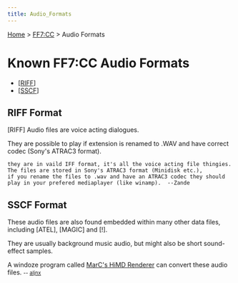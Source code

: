 ```yaml
---
title: Audio_Formats
---
```


[Home](../index.md) > [FF7:CC](../FF7:CC.md) > Audio Formats

# Known FF7:CC Audio Formats

-   [\[RIFF](Audio_Formats.md#RIFF_Format)\]
-   [\[SSCF](Audio_Formats.md#SSCF_Format)\]

## RIFF Format

\[RIFF\] Audio files are voice acting dialogues.

They are possible to play if extension is renamed to .WAV and have correct codec (Sony's ATRAC3 format).

    they are in vaild IFF format, it's all the voice acting file thingies. The files are stored in Sony's ATRAC3 format (Minidisk etc.), 
    if you rename the files to .wav and have an ATRAC3 codec they should play in your prefered mediaplayer (like winamp).  --Zande

## SSCF Format

These audio files are also found embedded within many other data files, including \[ATEL\], \[MAGIC\] and \[!\].

They are usually background music audio, but might also be short sound-effect samples.

A windoze program called [MarC's HiMD Renderer](FF7:CC#Viewers_/_Extractors "wikilink") can convert these audio files. <small>-- [aljnx](http://forums.qhimm.com/index.php?action=profile;u=4675)</small>
